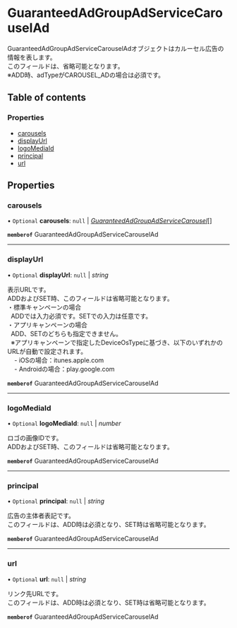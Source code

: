 # GuaranteedAdGroupAdServiceCarouselAd


<div lang=\"ja\"> GuaranteedAdGroupAdServiceCarouselAdオブジェクトはカルーセル広告の情報を表します。<br> このフィールドは、省略可能となります。<br> ※ADD時、adTypeがCAROUSEL_ADの場合は必須です。 </div> 

## Table of contents

### Properties

- [carousels](guaranteedadgroupadservicecarouselad.md#carousels)
- [displayUrl](guaranteedadgroupadservicecarouselad.md#displayurl)
- [logoMediaId](guaranteedadgroupadservicecarouselad.md#logomediaid)
- [principal](guaranteedadgroupadservicecarouselad.md#principal)
- [url](guaranteedadgroupadservicecarouselad.md#url)

## Properties

### carousels

• `Optional` **carousels**: ``null`` \| [*GuaranteedAdGroupAdServiceCarousel*](guaranteedadgroupadservicecarousel.md)[]

**`memberof`** GuaranteedAdGroupAdServiceCarouselAd

___

### displayUrl

• `Optional` **displayUrl**: ``null`` \| *string*

<div lang=\"ja\"> 表示URLです。<br> ADDおよびSET時、このフィールドは省略可能となります。<br> ・標準キャンペーンの場合<br> &nbsp;&nbsp;ADDでは入力必須です。SETでの入力は任意です。<br> ・アプリキャンペーンの場合<br> &nbsp;&nbsp;ADD、SETのどちらも指定できません。<br> &nbsp;&nbsp;※アプリキャンペーンで指定したDeviceOsTypeに基づき、以下のいずれかのURLが自動で設定されます。<br> &nbsp;&nbsp;&nbsp;&nbsp;- iOSの場合：itunes.apple.com<br> &nbsp;&nbsp;&nbsp;&nbsp;- Androidの場合：play.google.com </div> 

**`memberof`** GuaranteedAdGroupAdServiceCarouselAd

___

### logoMediaId

• `Optional` **logoMediaId**: ``null`` \| *number*

<div lang=\"ja\"> ロゴの画像IDです。<br> ADDおよびSET時、このフィールドは省略可能となります。 </div> 

**`memberof`** GuaranteedAdGroupAdServiceCarouselAd

___

### principal

• `Optional` **principal**: ``null`` \| *string*

<div lang=\"ja\"> 広告の主体者表記です。<br> このフィールドは、ADD時は必須となり、SET時は省略可能となります。 </div> 

**`memberof`** GuaranteedAdGroupAdServiceCarouselAd

___

### url

• `Optional` **url**: ``null`` \| *string*

<div lang=\"ja\"> リンク先URLです。<br> このフィールドは、ADD時は必須となり、SET時は省略可能となります。 </div> 

**`memberof`** GuaranteedAdGroupAdServiceCarouselAd
